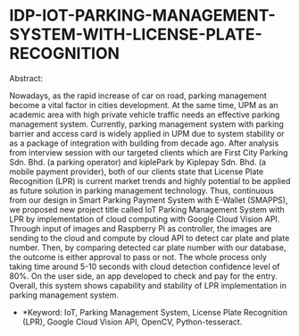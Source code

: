 # IDP-IOT-PARKING-MANAGEMENT-SYSTEM-WITH-LICENSE-PLATE-RECOGNITION

Abstract:

Nowadays, as the rapid increase of car on road, parking management become a vital factor in cities development. At the same time, UPM as an academic area with high private vehicle traffic needs an effective parking management system. Currently, parking management system with parking barrier and access card is widely applied in UPM due to system stability or as a package of integration with building from decade ago. After analysis from interview session with our targeted clients which are First City Parking Sdn. Bhd. (a parking operator) and kiplePark by Kiplepay Sdn. Bhd. (a mobile payment provider), both of our clients state that License Plate Recognition (LPR) is current market trends and highly potential to be applied as future solution in parking management technology. Thus, continuous from our design in Smart Parking Payment System with E-Wallet (SMAPPS), we proposed new project title called IoT Parking Management System with LPR by implementation of cloud computing with Google Cloud Vision API. Through input of images and Raspberry Pi as controller, the images are sending to the cloud and compute by cloud API to detect car plate and plate number. Then, by comparing detected car plate number with our database, the outcome is either approval to pass or not. The whole process only taking time around 5-10 seconds with cloud detection confidence level of 80%.  On the user side, an app developed to check and pay for the entry. Overall, this system shows capability and stability of LPR implementation in parking management system.

* *Keyword: IoT, Parking Management System, License Plate Recognition (LPR), Google Cloud Vision API, OpenCV, Python-tesseract.
